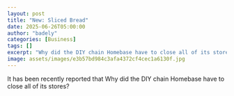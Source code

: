 ```yaml
---
layout: post
title: "New: Sliced Bread"
date: 2025-06-26T05:00:00
author: "badely"
categories: [Business]
tags: []
excerpt: "Why did the DIY chain Homebase have to close all of its stores?"
image: assets/images/e3b57bd984c3afa4372cf4cec1a6130f.jpg
---
```


It has been recently reported that Why did the DIY chain Homebase have to close all of its stores?

